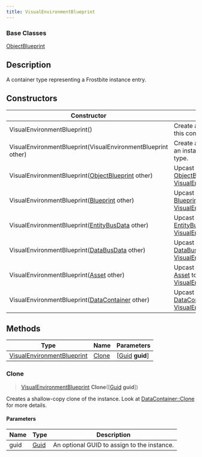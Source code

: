 ```yaml
---
title: VisualEnvironmentBlueprint
---
```

### Base Classes

[ObjectBlueprint](ObjectBlueprint)

## Description

A container type representing a Frostbite instance entry.

## Constructors

| Constructor                                                                           | Description                                                                                                                                 |
| ------------------------------------------------------------------------------------- | ------------------------------------------------------------------------------------------------------------------------------------------- |
| VisualEnvironmentBlueprint()                                                          | Create a new instance of this container type.                                                                                               |
| VisualEnvironmentBlueprint(VisualEnvironmentBlueprint other)                          | Create a reference copy of an instance of the same type.                                                                                    |
| VisualEnvironmentBlueprint([ObjectBlueprint](ObjectBlueprint) other)                  | Upcast an instance of type [ObjectBlueprint](ObjectBlueprint) to [VisualEnvironmentBlueprint](VisualEnvironmentBlueprint).                  |
| VisualEnvironmentBlueprint([Blueprint](Blueprint) other)                              | Upcast an instance of type [Blueprint](Blueprint) to [VisualEnvironmentBlueprint](VisualEnvironmentBlueprint).                              |
| VisualEnvironmentBlueprint([EntityBusData](EntityBusData) other)                      | Upcast an instance of type [EntityBusData](EntityBusData) to [VisualEnvironmentBlueprint](VisualEnvironmentBlueprint).                      |
| VisualEnvironmentBlueprint([DataBusData](DataBusData) other)                          | Upcast an instance of type [DataBusData](DataBusData) to [VisualEnvironmentBlueprint](VisualEnvironmentBlueprint).                          |
| VisualEnvironmentBlueprint([Asset](Asset) other)                                      | Upcast an instance of type [Asset](Asset) to [VisualEnvironmentBlueprint](VisualEnvironmentBlueprint).                                      |
| VisualEnvironmentBlueprint([DataContainer](/vext/ref/shared/class/datacontainer) other) | Upcast an instance of type [DataContainer](/vext/ref/shared/class/datacontainer) to [VisualEnvironmentBlueprint](VisualEnvironmentBlueprint). |

## Methods

| Type                                                     | Name            | Parameters                                     |
| -------------------------------------------------------- | --------------- | ---------------------------------------------- |
| [VisualEnvironmentBlueprint](VisualEnvironmentBlueprint) | [Clone](#clone) | \[[Guid](/vext/ref/shared/class/guid) **guid**\] |

### Clone

> [VisualEnvironmentBlueprint](VisualEnvironmentBlueprint) **Clone**(\[[Guid](/vext/ref/shared/class/guid) **guid**\])

Creates a shallow-copy clone of the instance. Look at [DataContainer::Clone](/vext/ref/shared/class/datacontainer#clone) for more details.

#### Parameters

| Name | Type         | Description                                 |
| ---- | ------------ | ------------------------------------------- |
| guid | [Guid](Guid) | An optional GUID to assign to the instance. |
